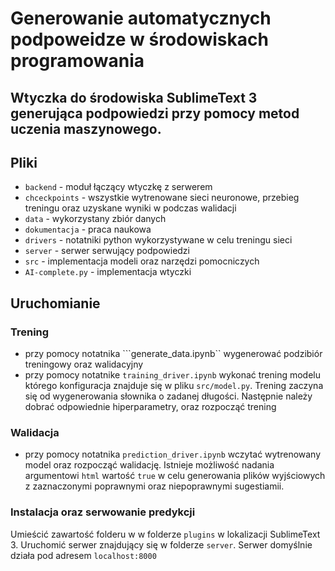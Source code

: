 # Generowanie automatycznych podpoweidze w środowiskach programowania 

## Wtyczka do środowiska SublimeText 3 generująca podpowiedzi przy pomocy metod uczenia maszynowego. 

## Pliki 
- ```backend``` - moduł łączący wtyczkę z serwerem 
- ```chceckpoints``` - wszystkie wytrenowane sieci neuronowe, przebieg treningu oraz uzyskane wyniki w podczas walidacji
- ```data``` - wykorzystany zbiór danych 
- ```dokumentacja``` - praca naukowa
- ```drivers``` - notatniki python wykorzystywane w celu treningu sieci
- ```server``` - serwer serwujący podpowiedzi 
- ```src``` - implementacja modeli oraz narzędzi pomocniczych
- ```AI-complete.py``` - implementacja wtyczki 

## Uruchomianie 

### Trening 

- przy pomocy notatnika ```generate_data.ipynb`` wygenerować podzibiór treningowy oraz walidacyjny
- przy pomocy notatnike ```training_driver.ipynb``` wykonać trening modelu którego konfiguracja znajduje się w pliku ```src/model.py```. Trening zaczyna się od wygenerowania słownika o zadanej długości. Następnie należy dobrać odpowiednie hiperparametry, oraz rozpocząć trening

### Walidacja 
- przy pomocy notatnika ```prediction_driver.ipynb``` wczytać wytrenowany model oraz rozpocząć walidację. Istnieje możliwość nadania argumentowi ```html``` wartość ```true``` w celu generowania plików wyjściowych z zaznaczonymi poprawnymi oraz niepoprawnymi sugestiamii. 

### Instalacja oraz serwowanie predykcji 
Umieścić zawartość folderu w w folderze ```plugins``` w lokalizacji SublimeText 3. 
Uruchomić serwer znajdujący się w folderze ```server```. 
Serwer domyślnie działa pod adresem ```localhost:8000```

